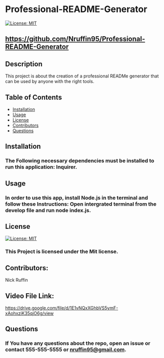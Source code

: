 
  # Professional-README-Generator

  [![License: MIT](https://img.shields.io/badge/License-MIT-yellow.svg)](https://opensource.org/licenses/MIT)

  ## https://github.com/Nruffin95/Professional-README-Generator

  ## Description

  This project is about the creation of a professional READMe generator that can be used by anyone with the right tools.
  ## Table of Contents

  * [Installation](#installation)
  * [Usage](#usage)
  * [License](#license)
  * [Contributors](#Contributors)
  * [Questions](#questions)

  ## Installation

  ### The Following necessary dependencies must be installed to run this application: Inquirer.
  
  ## Usage

  ### In order to use this app, install Node.js in the terminal and follow these Instructions: Open intergrated terminal from the develop file and run node index.js.
  
  ## License

  [![License: MIT](https://img.shields.io/badge/License-MIT-yellow.svg)](https://opensource.org/licenses/MIT)
  
  ### This Project is licensed under the Mit license.
  
  ## Contributors: 
  
  Nick Ruffin

  ## Video File Link: 
  https://drive.google.com/file/d/1E1vNQxXGhbVS5ymF-xAohxziK35qjO6g/view
  
  ## Questions
  
  ### If You have any questions about the repo, open an issue or contact 555-555-5555 or nruffin95@gmail.com.
